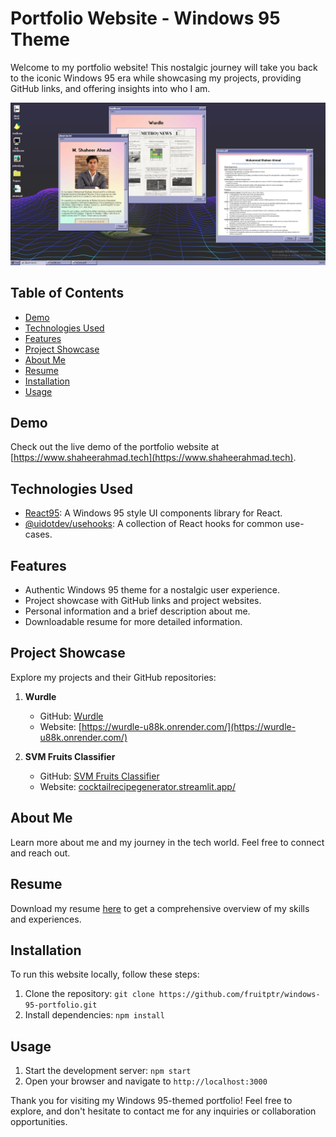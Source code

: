 # Portfolio Website - Windows 95 Theme

Welcome to my portfolio website! This nostalgic journey will take you back to the iconic Windows 95 era while showcasing my projects, providing GitHub links, and offering insights into who I am.

![alt text](https://github.com/fruitptr/windows-95-portfolio/blob/main/public/webpage.png?raw=true)

## Table of Contents
- [Demo](#demo)
- [Technologies Used](#technologies-used)
- [Features](#features)
- [Project Showcase](#project-showcase)
- [About Me](#about-me)
- [Resume](#resume)
- [Installation](#installation)
- [Usage](#usage)

## Demo
Check out the live demo of the portfolio website at [https://www.shaheerahmad.tech](https://www.shaheerahmad.tech).

## Technologies Used
- [React95](https://www.shaheerahmad.tech): A Windows 95 style UI components library for React.
- [@uidotdev/usehooks](https://github.com/uidotdev/usehooks): A collection of React hooks for common use-cases.

## Features
- Authentic Windows 95 theme for a nostalgic user experience.
- Project showcase with GitHub links and project websites.
- Personal information and a brief description about me.
- Downloadable resume for more detailed information.

## Project Showcase
Explore my projects and their GitHub repositories:
1. **Wurdle**
   - GitHub: [Wurdle](https://github.com/fruitptr/windows-95-portfolio)
   - Website: [https://wurdle-u88k.onrender.com/](https://wurdle-u88k.onrender.com/)

2. **SVM Fruits Classifier**
   - GitHub: [SVM Fruits Classifier](https://wurdle-u88k.onrender.com/)
   - Website: [cocktailrecipegenerator.streamlit.app/](cocktailrecipegenerator.streamlit.app/)

## About Me
Learn more about me and my journey in the tech world. Feel free to connect and reach out.

## Resume
Download my resume [here](https://raw.githubusercontent.com/fruitptr/windows-95-portfolio/main/src/assets/resume.pdf) to get a comprehensive overview of my skills and experiences.

## Installation
To run this website locally, follow these steps:
1. Clone the repository: `git clone https://github.com/fruitptr/windows-95-portfolio.git`
2. Install dependencies: `npm install`

## Usage
1. Start the development server: `npm start`
2. Open your browser and navigate to `http://localhost:3000`

Thank you for visiting my Windows 95-themed portfolio! Feel free to explore, and don't hesitate to contact me for any inquiries or collaboration opportunities.
